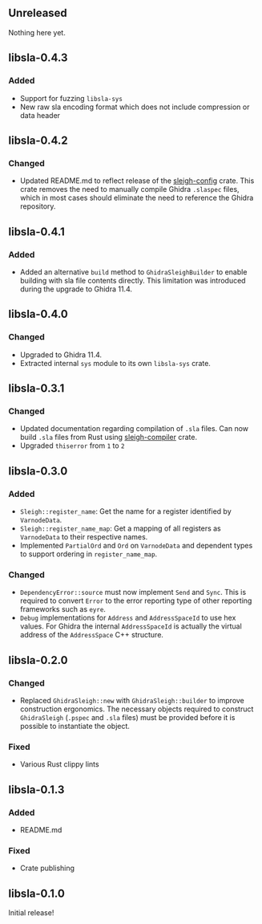 ## Unreleased

Nothing here yet.

## libsla-0.4.3

### Added

* Support for fuzzing `libsla-sys`
* New raw sla encoding format which does not include compression or data header

## libsla-0.4.2

### Changed

* Updated README.md to reflect release of the [sleigh-config](https://crates.io/crates/sleigh-config)
crate. This crate removes the need to manually compile Ghidra `.slaspec` files, which in most cases
should eliminate the need to reference the Ghidra repository.

## libsla-0.4.1

### Added

* Added an alternative `build` method to `GhidraSleighBuilder` to enable building with sla file contents directly. This limitation was introduced during the upgrade to Ghidra 11.4.

## libsla-0.4.0

### Changed

* Upgraded to Ghidra 11.4.
* Extracted internal `sys` module to its own `libsla-sys` crate.

## libsla-0.3.1

### Changed

* Updated documentation regarding compilation of `.sla` files. Can now build `.sla` files from Rust using [sleigh-compiler](https://crates.io/crates/sleigh-compiler) crate.
* Upgraded `thiserror` from `1` to `2`

## libsla-0.3.0

### Added

* `Sleigh::register_name`: Get the name for a register identified by `VarnodeData`.
* `Sleigh::register_name_map`: Get a mapping of all registers as `VarnodeData` to their respective
names.
* Implemented `PartialOrd` and `Ord` on `VarnodeData` and dependent types to support ordering in
`register_name_map`.

### Changed

* `DependencyError::source` must now implement `Send` and `Sync`. This is required to convert
`Error` to the error reporting type of other reporting frameworks such as `eyre`.
* `Debug` implementations for `Address` and `AddressSpaceId` to use hex values. For Ghidra the
internal `AddressSpaceId` is actually the virtual address of the `AddressSpace` C++ structure.

## libsla-0.2.0

### Changed

* Replaced `GhidraSleigh::new` with `GhidraSleigh::builder` to improve construction ergonomics. The
necessary objects required to construct `GhidraSleigh` (`.pspec` and `.sla` files) must be provided
before it is possible to instantiate the object.

### Fixed

* Various Rust clippy lints

## libsla-0.1.3

### Added

* README.md

### Fixed

* Crate publishing

## libsla-0.1.0

Initial release!
